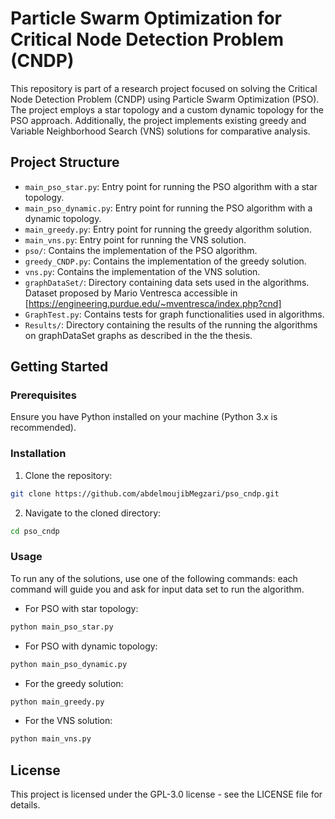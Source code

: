 # Particle Swarm Optimization for Critical Node Detection Problem (CNDP)

This repository is part of a research project focused on solving the Critical Node Detection Problem (CNDP) using Particle Swarm Optimization (PSO). The project employs a star topology and a custom dynamic topology for the PSO approach. Additionally, the project implements existing greedy and Variable Neighborhood Search (VNS) solutions for comparative analysis.

## Project Structure

- `main_pso_star.py`: Entry point for running the PSO algorithm with a star topology.
- `main_pso_dynamic.py`: Entry point for running the PSO algorithm with a dynamic topology.
- `main_greedy.py`: Entry point for running the greedy algorithm solution.
- `main_vns.py`: Entry point for running the VNS solution.
- `pso/`: Contains the implementation of the PSO algorithm.
- `greedy_CNDP.py`: Contains the implementation of the greedy solution.
- `vns.py`: Contains the implementation of the VNS solution.
- `graphDataSet/`: Directory containing data sets used in the algorithms. Dataset proposed by Mario Ventresca accessible in [https://engineering.purdue.edu/~mventresca/index.php?cnd]
- `GraphTest.py`: Contains tests for graph functionalities used in algorithms.
- `Results/`: Directory containing the results of the running the algorithms on graphDataSet graphs as described in the the thesis.

## Getting Started

### Prerequisites

Ensure you have Python installed on your machine (Python 3.x is recommended).

### Installation

1. Clone the repository:

```bash
git clone https://github.com/abdelmoujibMegzari/pso_cndp.git
```

2. Navigate to the cloned directory:

```bash
cd pso_cndp
```

### Usage

To run any of the solutions, use one of the following commands:
each command will guide you and ask for input data set to run the algorithm.

- For PSO with star topology:

```bash
python main_pso_star.py
```

- For PSO with dynamic topology:

```bash
python main_pso_dynamic.py
```

- For the greedy solution:

```bash
python main_greedy.py
```

- For the VNS solution:

```bash
python main_vns.py
```

## License

This project is licensed under the GPL-3.0 license - see the LICENSE file for details.
